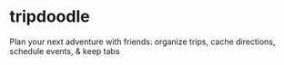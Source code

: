 # tripdoodle
Plan your next adventure with friends: organize trips, cache directions, schedule events, &amp; keep tabs
